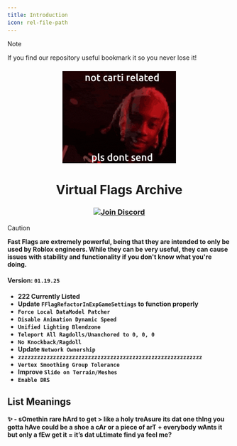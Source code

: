 ```yaml
---
title: Introduction
icon: rel-file-path	
---
```


> [!NOTE]
> If you find our repository useful bookmark it so you never lose it!

<h3 align="center">
  <img src="assets/plsnosend.gif" width="256" alt="YVL">
</h3>

<h1 align="center">Virtual Flags Archive</h1>

<h3 align="center">
  <a href="https://discord.gg/6zqNQTSkrg">
    <img src="https://img.shields.io/discord/1241247795470536725?logo=discord&logoColor=white&label=discord&color=4d3dff" width="156" alt="Join Discord">
  </a>
</h3>

> [!CAUTION]
> **Fast Flags are extremely powerful, being that they are intended to only be used by Roblox engineers. While they can be very useful, they can cause issues with stability and functionality if you don't know what you're doing.**

#### Version: `01.19.25`
* **222 Currently Listed**
* **Update `FFlagRefactorInExpGameSettings` to function properly**
* **`Force Local DataModel Patcher`**
* **`Disable Animation Dynamic Speed`**
* **`Unified Lighting Blendzone`**
* **`Teleport All Ragdolls/Unanchored to 0, 0, 0`**
* **`No Knockback/Ragdoll`**
* **Update `Network Ownership`**
* **`zzzzzzzzzzzzzzzzzzzzzzzzzzzzzzzzzzzzzzzzzzzzzzzzzzzzzzzzzz`**
* **`Vertex Smoothing Group Tolerance`**
* **Improve `Slide on Terrain/Meshes`**
* **`Enable DRS`**

## List Meanings
**✨ - sOmethin rare hArd to get > like a holy treAsure its dat one thIng you gotta hAve could be a shoe a cAr or a piece of arT + everybody wAnts it but only a fEw get it = it’s dat uLtimate find ya feel me?**
